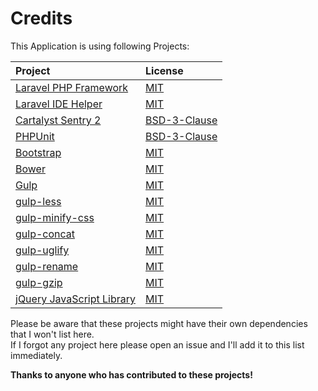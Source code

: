# Credits

This Application is using following Projects:

| Project | License |
| :------ | :------ |
| [Laravel PHP Framework](http://laravel.com) | [MIT](http://opensource.org/licenses/MIT) |
| [Laravel IDE Helper](https://github.com/barryvdh/laravel-ide-helper) | [MIT](http://opensource.org/licenses/MIT) |
| [Cartalyst Sentry 2](https://cartalyst.com/manual/sentry/introduction) | [BSD-3-Clause](http://opensource.org/licenses/BSD-3-Clause) |
| [PHPUnit](http://phpunit.de) | [BSD-3-Clause](http://opensource.org/licenses/BSD-3-Clause) |
| [Bootstrap](http://getbootstrap.com) | [MIT](http://opensource.org/licenses/MIT) |
| [Bower](http://bower.io) | [MIT](http://opensource.org/licenses/MIT) |
| [Gulp](http://gulpjs.com) | [MIT](http://opensource.org/licenses/MIT) |
| [gulp-less](https://github.com/plus3network/gulp-less) | [MIT](http://opensource.org/licenses/MIT) |
| [gulp-minify-css](https://github.com/jonathanepollack/gulp-minify-css) | [MIT](http://opensource.org/licenses/MIT) |
| [gulp-concat](https://github.com/wearefractal/gulp-concat) | [MIT](http://opensource.org/licenses/MIT) |
| [gulp-uglify](https://github.com/terinjokes/gulp-uglify) | [MIT](http://opensource.org/licenses/MIT) |
| [gulp-rename](https://github.com/hparra/gulp-rename) | [MIT](http://opensource.org/licenses/MIT) |
| [gulp-gzip](https://github.com/jstuckey/gulp-gzip) | [MIT](http://opensource.org/licenses/MIT) |
| [jQuery JavaScript Library](https://github.com/jquery/jquery) | [MIT](http://opensource.org/licenses/MIT) |

Please be aware that these projects might have their own dependencies that I won't list here.  
If I forgot any project here please open an issue and I'll add it to this list immediately.

__Thanks to anyone who has contributed to these projects!__
